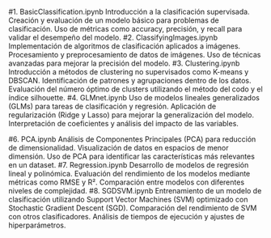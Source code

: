 #1. BasicClassification.ipynb
  Introducción a la clasificación supervisada.
  Creación y evaluación de un modelo básico para problemas de clasificación.
  Uso de métricas como accuracy, precisión, y recall para validar el desempeño del modelo.
#2. ClassifyingImages.ipynb
  Implementación de algoritmos de clasificación aplicados a imágenes.
  Procesamiento y preprocesamiento de datos de imágenes.
  Uso de técnicas avanzadas para mejorar la precisión del modelo.
#3. Clustering.ipynb
  Introducción a métodos de clustering no supervisados como K-means y DBSCAN.
  Identificación de patrones y agrupaciones dentro de los datos.
  Evaluación del número óptimo de clusters utilizando el método del codo y el índice silhouette.
#4. GLMnet.ipynb
  Uso de modelos lineales generalizados (GLMs) para tareas de clasificación y regresión.
  Aplicación de regularización (Ridge y Lasso) para mejorar la generalización del modelo.
  Interpretación de coeficientes y análisis del impacto de las variables.

#6. PCA.ipynb
  Análisis de Componentes Principales (PCA) para reducción de dimensionalidad.
  Visualización de datos en espacios de menor dimensión.
  Uso de PCA para identificar las características más relevantes en un dataset.
#7. Regression.ipynb
  Desarrollo de modelos de regresión lineal y polinómica.
  Evaluación del rendimiento de los modelos mediante métricas como RMSE y R².
  Comparación entre modelos con diferentes niveles de complejidad.
#8. SGDSVM.ipynb
  Entrenamiento de un modelo de clasificación utilizando Support Vector Machines (SVM) optimizado con Stochastic Gradient Descent (SGD).
  Comparación del rendimiento de SVM con otros clasificadores.
  Análisis de tiempos de ejecución y ajustes de hiperparámetros.
